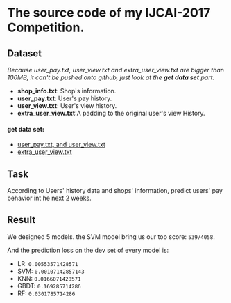 # The source code of my IJCAI-2017 Competition.

## Dataset
*Because user_pay.txt, user_view.txt and extra_user_view.txt are bigger than 100MB, 
it can't be pushed onto github, just look at the **get data set** part.*
* __shop_info.txt__: Shop's information.
* __user_pay.txt__: User's pay history.
* __user_view.txt__: User's view history.
* __extra_user_view.txt__:A padding to the original user's view History.

#### get data set:
* [user_pay.txt, and user_view.txt](http://yunpan.taobao.com/s/Bq35eEB4ew?spm=5176.100068.555.4.RXrt1K)
* [extra_user_view.txt](https://tianchi.aliyun.com/competition/information.htm?raceId=231591)

## Task
According to Users' history data and shops' information, 
predict users' pay behavior int he next 2 weeks.

## Result
We designed 5 models. the SVM model bring us our top score: `539/4058`. 

And the prediction loss on the dev set of every model is:
* LR: `0.00553571428571`
* SVM: `0.00107142857143`
* KNN: `0.0166071428571`
* GBDT: `0.169285714286`
* RF: `0.0301785714286`


